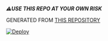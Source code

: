 

***⚠️USE THIS REPO AT YOUR OWN RISK***


 
GENERATED FROM [THIS REPOSITORY](https://github.com/AnimeKaizoku/SaitamaRobot)










[![Deploy](https://www.herokucdn.com/deploy/button.svg)](https://heroku.com/deploy?template=https://github.com/mursaleenyt/dragon_xd)

